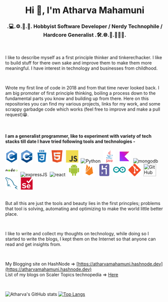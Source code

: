 <h1 align="center">Hi 👋, I'm Atharva Mahamuni</h1>
<h3 align="center"> .💻.⚙️.🤖.🦾. Hobbyist Software Developer / Nerdy Technophile / Hardcore Generalist .🛠️.🌐.🚀.👨🏻‍💻.</h3>

<br>

<p align="left">I like to describe myself as a first principle thinker and tinkerer/hacker. I like to build stuff for there own sake and improve them to make them more meaningful. I have interest in technology and businesses from childhood.</p>

<br>

<p>Wrote my first line of code in 2018 and from that time never looked back. I am big promoter of first principle thinking, boiling a process down to the fundamental parts you know and building up from there. Here on this repositories you can find my various projects, links for my work, and some scrappy garbadge code which works (feel free to improve and make a pull request)😁.</p>

<br>

<div> 
  <h4>I am a generalist programmer, like to experiment with variety of tech stacks till date I have tried following tools and technologies - </h4>
  <img src="https://github.com/devicons/devicon/blob/master/icons/c/c-original.svg" title="C" alt="C" width="40" height="40"/>&nbsp;
  <img src="https://github.com/devicons/devicon/blob/master/icons/cplusplus/cplusplus-original.svg" title="Cpp" alt="Cpp" width="40" height="40"/>&nbsp;
  <img src="https://github.com/devicons/devicon/blob/master/icons/css3/css3-plain-wordmark.svg"  title="CSS3" alt="CSS" width="40" height="40"/>&nbsp;
  <img src="https://github.com/devicons/devicon/blob/master/icons/html5/html5-original.svg" title="HTML5" alt="HTML" width="40" height="40"/>&nbsp;
  <img src="https://github.com/devicons/devicon/blob/master/icons/javascript/javascript-original.svg" title="JavaScript" alt="JavaScript" width="40" height="40"/>&nbsp;
  <img src="https://cdn.jsdelivr.net/gh/devicons/devicon/icons/python/python-original.svg" title="Python" alt="Python" width="40" height="40"/>&nbsp;
  <img src="https://github.com/devicons/devicon/blob/master/icons/java/java-original-wordmark.svg" title="Java" alt="Java" width="40" height="40"/>&nbsp;
  <img src="https://github.com/devicons/devicon/blob/master/icons/kotlin/kotlin-original.svg" title="Kotlin" alt="Kotlin" width="40" height="40"/>&nbsp;
  <img src="https://cdn.jsdelivr.net/gh/devicons/devicon/icons/mongodb/mongodb-original-wordmark.svg" title="mongodb" alt="mongodb" width="40" height="40"/>&nbsp;
  <img src="https://github.com/devicons/devicon/blob/master/icons/nodejs/nodejs-original-wordmark.svg" title="NodeJS" alt="NodeJS" width="40" height="40"/>&nbsp;
  <img src="https://cdn.jsdelivr.net/gh/devicons/devicon/icons/express/express-original.svg" title="expressJS" alt="expressJS" width="40" height="40"/>&nbsp;
  <img src="https://cdn.jsdelivr.net/gh/devicons/devicon/icons/react/react-original.svg" title="react" alt="react" width="40" height="40"/>&nbsp;
  <img src="https://github.com/devicons/devicon/blob/master/icons/android/android-original.svg" title="Android" alt="Android" width="40" height="40"/>&nbsp;
  <img src="https://github.com/devicons/devicon/blob/master/icons/firebase/firebase-plain.svg" title="Firebase" alt="Firebase" width="40" height="40"/>&nbsp;
  <img src="https://github.com/devicons/devicon/blob/master/icons/heroku/heroku-plain.svg" title="Heroku" alt="Heroku" width="40" height="40"/>&nbsp;
  <img src="https://github.com/devicons/devicon/blob/master/icons/arduino/arduino-original.svg" title="Arduino" alt="Arduino" width="40" height="40"/>&nbsp;
  <img src="https://github.com/devicons/devicon/blob/master/icons/git/git-original.svg" title="Git" alt="Git" width="40" height="40"/>&nbsp;
  <img src="https://cdn.jsdelivr.net/gh/devicons/devicon/icons/github/github-original.svg" title="GitHub" **alt="GitHub" width="40" height="40"/>&nbsp;
  <img src="https://github.com/devicons/devicon/blob/master/icons/mysql/mysql-original.svg" title="MySQL" alt="MySQL" width="40" height="40"/>&nbsp;
 <img src="https://github.com/devicons/devicon/blob/master/icons/selenium/selenium-original.svg" title="Selenium" alt="Selenium" width="40" height="40"/>&nbsp;
</div>

<br>

<p>But all this are just the tools and beauty lies in the first princples; problems that tool is solving, automating and optimizing to make the world little better place.<p>
  
<br> 

I like to write and collect my thoughts on technology, while doing so I started to write the blogs, I kept them on the Internet so that anyone can read and get insights from.

<br>

My Blogging site on HashNode => [https://atharvamahamuni.hashnode.dev](https://atharvamahamuni.hashnode.dev)
<br>
List of my blogs on Scaler Topics technopedia => [Here](https://github.com/AtharvaMahamuni/AtharvaMahamuni/blob/main/scalerTopicsArticles.md)

<br>

![Atharva's GitHub stats](https://github-readme-stats.vercel.app/api?username=AtharvaMahamuni&show_icons=true&theme=merko&count_private=true)
[![Top Langs](https://github-readme-stats.vercel.app/api/top-langs/?username=AtharvaMahamuni&layout=compact&theme=merko)](https://github.com/AtharvaMahamuni/github-readme-stats)
